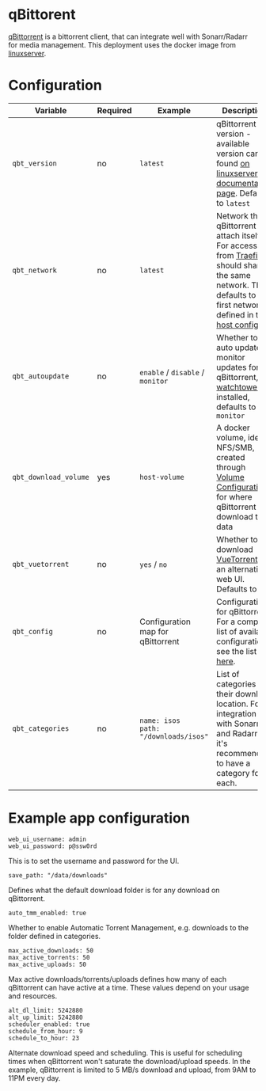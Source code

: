 # qBittorent

[qBittorrent](https://github.com/qbittorrent/qBittorrent) is a bittorrent client, that can integrate well with Sonarr/Radarr for media management. 
This deployment uses the docker image from [linuxserver](https://docs.linuxserver.io/images/docker-qbittorrent).

# Configuration

| Variable | Required | Example | Description |
|----------|----------|---------|-------------|
| `qbt_version` | no | `latest` | qBittorrent version - available version can be found [on linuxserver's documentation page](https://docs.linuxserver.io/images/docker-qbittorrent). Defaults to `latest` |
| `qbt_network` | no | `latest` | Network that qBittorrent will attach itself to. For access from [Traefik](traefik.md) it should share the same network. This defaults to the first network defined in the [host config](../host_vars.md) |
| `qbt_autoupdate` | no | `enable` / `disable` / `monitor` | Whether to auto update or monitor updates for qBittorrent, if [watchtower](watchtower.md) is installed, defaults to `monitor` |
| `qbt_download_volume` | yes | `host-volume` | A docker volume, ideally NFS/SMB, created through [Volume Configuration](../volume_config.md), for where qBittorrent will download the data |
| `qbt_vuetorrent` | no | `yes` / `no` | Whether to download [VueTorrent](https://github.com/WDaan/VueTorrent) as an alternative web UI. Defaults to `yes` | 
| `qbt_config` | no | Configuration map for qBittorrent | Configurations for qBittorrent. For a complete list of available configurations see the list [here](https://github.com/qbittorrent/qBittorrent/wiki/WebUI-API-(qBittorrent-4.1)#get-application-preferences). |
| `qbt_categories` | no | `name: isos`<br>`path: "/downloads/isos"` | List of categories and their download location. For integration with Sonarr and Radarr, it's recommended to have a category for each. |

# Example app configuration

```
web_ui_username: admin
web_ui_password: p@ssw0rd
```
This is to set the username and password for the UI.

```
save_path: "/data/downloads"
```
Defines what the default download folder is for any download on qBittorrent.

```
auto_tmm_enabled: true
```
Whether to enable Automatic Torrent Management, e.g. downloads to the folder defined in categories.

```
max_active_downloads: 50
max_active_torrents: 50
max_active_uploads: 50
```
Max active downloads/torrents/uploads defines how many of each qBittorrent can have active at a time. These values depend on your usage and resources.

```
alt_dl_limit: 5242880
alt_up_limit: 5242880
scheduler_enabled: true
schedule_from_hour: 9
schedule_to_hour: 23
```
Alternate download speed and scheduling. This is useful for scheduling times when qBittorrent won't saturate the download/upload speeds.
In the example, qBittorrent is limited to 5 MB/s download and upload, from 9AM to 11PM every day.
